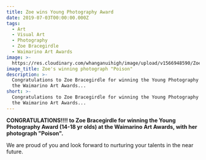 ```yaml
---
title: Zoe wins Young Photography Award
date: 2019-07-03T00:00:00.000Z
tags:
  - Art
  - Visual Art
  - Photography
  - Zoe Bracegirdle
  - Waimarino Art Awards
image: >-
  https://res.cloudinary.com/whanganuihigh/image/upload/v1566948590/Zoe_Bracegirdle_Photo.jpg
image_title: Zoe's winning photograph "Poison"
description: >-
  Congratulations to Zoe Bracegirdle for winning the Young Photography Award at
  the Waimarino Art Awards...
short: >-
  Congratulations to Zoe Bracegirdle for winning the Young Photography Award at
  the Waimarino Art Awards...
---
```

**CONGRATULATIONS!!!! to Zoe Bracegirdle  for winning the Young Photography Award (14-18 yr olds) at the Waimarino Art Awards, with her photograph "Poison".**

We are proud of you and look forward to nurturing your talents in the near future.

